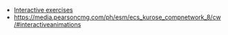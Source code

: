 - [Interactive exercises](http://gaia.cs.umass.edu/kurose_ross/interactive/)
- https://media.pearsoncmg.com/ph/esm/ecs_kurose_compnetwork_8/cw/#interactiveanimations
